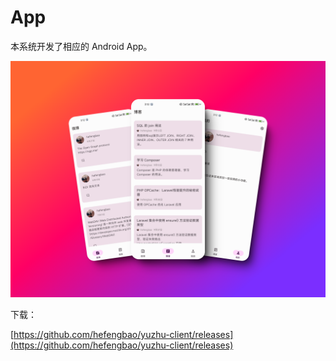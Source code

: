 # App

本系统开发了相应的 Android App。


![App](../images/app.png)


下载：

[https://github.com/hefengbao/yuzhu-client/releases](https://github.com/hefengbao/yuzhu-client/releases)
